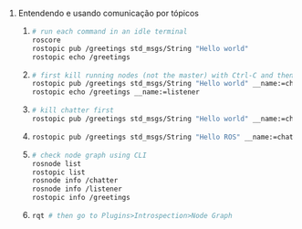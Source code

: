 1. Entendendo e usando comunicação por tópicos

    1. 
        ```bash
        # run each command in an idle terminal
        roscore
        rostopic pub /greetings std_msgs/String "Hello world"
        rostopic echo /greetings
        ```
    2. 
        ```bash
        # first kill running nodes (not the master) with Ctrl-C and then
        rostopic pub /greetings std_msgs/String "Hello world" __name:=chatter
        rostopic echo /greetings __name:=listener
        ```
    3. 
        ```bash
        # kill chatter first
        rostopic pub /greetings std_msgs/String "Hello world" __name:=chatter -r 1
        ```
    4. 
        ```bash
        rostopic pub /greetings std_msgs/String "Hello ROS" __name:=chatter2 -r 1
        ```
    5. 
        ```bash
        # check node graph using CLI
        rosnode list
        rostopic list
        rosnode info /chatter
        rosnode info /listener
        rostopic info /greetings
        ```
    6. 
        ```bash
        rqt # then go to Plugins>Introspection>Node Graph
        ```
